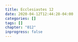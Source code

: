 ```yaml
---
title: Ecclesiastes 12
date: 2020-04-12T12:44:28-04:00
categories: []
tags: []
chapter: "012"
inprogress: false
---
```



